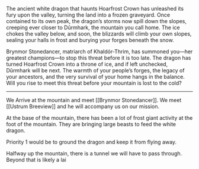 The ancient white dragon that haunts Hoarfrost Crown has unleashed its fury upon the valley, turning the land into a frozen graveyard. Once contained to its own peak, the dragon’s storms now spill down the slopes, creeping ever closer to Dûrmhark, the mountain you call home. The ice chokes the valley below, and soon, the blizzards will climb your own slopes, sealing your halls in frost and burying your forges beneath the snow.

Brynmor Stonedancer, matriarch of Khaldór-Thrim, has summoned you—her greatest champions—to stop this threat before it is too late. The dragon has turned Hoarfrost Crown into a throne of ice, and if left unchecked, Dûrmhark will be next. The warmth of your people’s forges, the legacy of your ancestors, and the very survival of your home hangs in the balance. Will you rise to meet this threat before your mountain is lost to the cold?

---
We Arrive at the mountain and meet [[Brynmor Stonedancer]]. We meet [[Ustrum Breeview]] and he will accompany us on our mission.

At the base of the mountain, there has been a lot of frost giant activity at the foot of the mountain. They are bringing large beasts to feed the white dragon.

Priority 1 would be to ground the dragon and keep it from flying away.

Halfway up the mountain, there is a tunnel we will have to pass through. Beyond that is likely a lai
